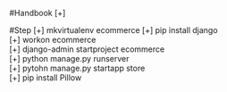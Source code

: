 #Handbook
[+]

#Step
[+] mkvirtualenv ecommerce <bt>
[+] pip install django <br>
[+] workon ecommerce <br>
[+] django-admin startproject ecommerce <br>
[+] python manage.py runserver <br>
[+] pytohn manage.py startapp store <br>
[+] pip install Pillow <br>
  
